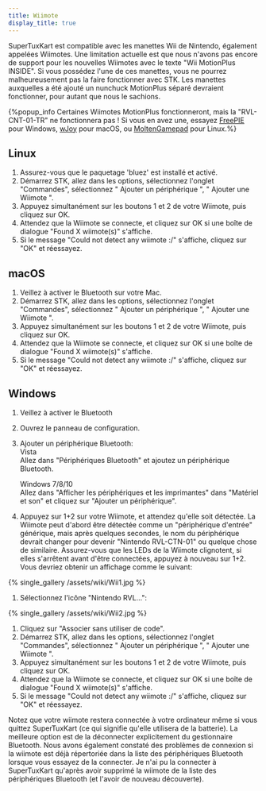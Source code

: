 ```yaml
---
title: Wiimote
display_title: true
---
```

SuperTuxKart est compatible avec les manettes Wii de Nintendo, également appelées Wiimotes. Une limitation actuelle est que nous n'avons pas encore de support pour les nouvelles Wiimotes avec le texte "Wii MotionPlus INSIDE". Si vous possédez l'une de ces manettes, vous ne pourrez malheureusement pas la faire fonctionner avec STK. Les manettes auxquelles a été ajouté un nunchuck MotionPlus séparé devraient fonctionner, pour autant que nous le sachions.

{%popup_info Certaines Wiimotes MotionPlus fonctionneront, mais la "RVL-CNT-01-TR" ne fonctionnera pas !  Si vous en avez une, essayez [FreePIE](https://andersmalmgren.github.io/FreePIE/) pour Windows, [wJoy](https://github.com/alxn1/wjoy) pour macOS, ou [MoltenGamepad](https://github.com/jgeumlek/MoltenGamepad) pour Linux.%}

## Linux

1.  Assurez-vous que le paquetage 'bluez' est installé et activé.
2.  Démarrez STK, allez dans les options, sélectionnez l'onglet "Commandes", sélectionnez " Ajouter un périphérique ", " Ajouter une Wiimote ".
3.  Appuyez simultanément sur les boutons 1 et 2 de votre Wiimote, puis cliquez sur OK.
4.  Attendez que la Wiimote se connecte, et cliquez sur OK si une boîte de dialogue "Found X wiimote(s)" s'affiche.
5.  Si le message "Could not detect any wiimote :/" s'affiche, cliquez sur "OK" et réessayez.

## macOS

1.  Veillez à activer le Bluetooth sur votre Mac.
2.  Démarrez STK, allez dans les options, sélectionnez l'onglet "Commandes", sélectionnez " Ajouter un périphérique ", " Ajouter une Wiimote ".
3.  Appuyez simultanément sur les boutons 1 et 2 de votre Wiimote, puis cliquez sur OK.
4.  Attendez que la Wiimote se connecte, et cliquez sur OK si une boîte de dialogue "Found X wiimote(s)" s'affiche.
5.  Si le message "Could not detect any wiimote :/" s'affiche, cliquez sur "OK" et réessayez.

## Windows

1.  Veillez à activer le Bluetooth
2.  Ouvrez le panneau de configuration.
3.  Ajouter un périphérique Bluetooth:\
    Vista\
    Allez dans "Périphériques Bluetooth" et ajoutez un périphérique Bluetooth.

    Windows 7/8/10\
    Allez dans "Afficher les périphériques et les imprimantes" dans "Matériel et son" et cliquez sur "Ajouter un périphérique".

4.  Appuyez sur 1+2 sur votre Wiimote, et attendez qu'elle soit détectée. La Wiimote peut d'abord être détectée comme un "périphérique d'entrée" générique, mais après quelques secondes, le nom du périphérique devrait changer pour devenir "Nintendo RVL-CTN-01" ou quelque chose de similaire. Assurez-vous que les LEDs de la Wiimote clignotent, si elles s'arrêtent avant d'être connectées, appuyez à nouveau sur 1+2. Vous devriez obtenir un affichage comme le suivant:

{% single_gallery /assets/wiki/Wii1.jpg %}

1.  Sélectionnez l'icône "Nintendo RVL...":

{% single_gallery /assets/wiki/Wii2.jpg %}

1.  Cliquez sur "Associer sans utiliser de code".
2.  Démarrez STK, allez dans les options, sélectionnez l'onglet "Commandes", sélectionnez " Ajouter un périphérique ", " Ajouter une Wiimote ".
3.  Appuyez simultanément sur les boutons 1 et 2 de votre Wiimote, puis cliquez sur OK.
4.  Attendez que la Wiimote se connecte, et cliquez sur OK si une boîte de dialogue "Found X wiimote(s)" s'affiche.
5.  Si le message "Could not detect any wiimote :/" s'affiche, cliquez sur "OK" et réessayez.

Notez que votre wiimote restera connectée à votre ordinateur même si vous quittez SuperTuxKart (ce qui signifie qu'elle utilisera de la batterie). La meilleure option est de la déconnecter explicitement du gestionnaire Bluetooth. Nous avons également constaté des problèmes de connexion si la wiimote est déjà répertoriée dans la liste des périphériques Bluetooth lorsque vous essayez de la connecter. Je n'ai pu la connecter à SuperTuxKart qu'après avoir supprimé la wiimote de la liste des périphériques Bluetooth (et l'avoir de nouveau découverte).
